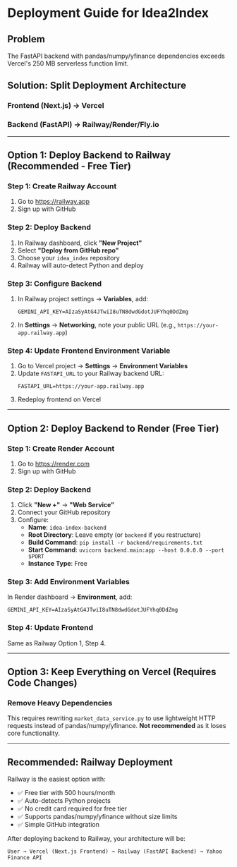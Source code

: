 # Deployment Guide for Idea2Index

## Problem
The FastAPI backend with pandas/numpy/yfinance dependencies exceeds Vercel's 250 MB serverless function limit.

## Solution: Split Deployment Architecture

### Frontend (Next.js) → Vercel
### Backend (FastAPI) → Railway/Render/Fly.io

---

## Option 1: Deploy Backend to Railway (Recommended - Free Tier)

### Step 1: Create Railway Account
1. Go to https://railway.app
2. Sign up with GitHub

### Step 2: Deploy Backend
1. In Railway dashboard, click **"New Project"**
2. Select **"Deploy from GitHub repo"**
3. Choose your `idea_index` repository
4. Railway will auto-detect Python and deploy

### Step 3: Configure Backend
1. In Railway project settings → **Variables**, add:
   ```
   GEMINI_API_KEY=AIzaSyAtG4JTwiI8uTN8dwdGdotJUFYhq0DdZmg
   ```
2. In **Settings** → **Networking**, note your public URL (e.g., `https://your-app.railway.app`)

### Step 4: Update Frontend Environment Variable
1. Go to Vercel project → **Settings** → **Environment Variables**
2. Update `FASTAPI_URL` to your Railway backend URL:
   ```
   FASTAPI_URL=https://your-app.railway.app
   ```
3. Redeploy frontend on Vercel

---

## Option 2: Deploy Backend to Render (Free Tier)

### Step 1: Create Render Account
1. Go to https://render.com
2. Sign up with GitHub

### Step 2: Deploy Backend
1. Click **"New +"** → **"Web Service"**
2. Connect your GitHub repository
3. Configure:
   - **Name**: `idea-index-backend`
   - **Root Directory**: Leave empty (or `backend` if you restructure)
   - **Build Command**: `pip install -r backend/requirements.txt`
   - **Start Command**: `uvicorn backend.main:app --host 0.0.0.0 --port $PORT`
   - **Instance Type**: Free

### Step 3: Add Environment Variables
In Render dashboard → **Environment**, add:
```
GEMINI_API_KEY=AIzaSyAtG4JTwiI8uTN8dwdGdotJUFYhq0DdZmg
```

### Step 4: Update Frontend
Same as Railway Option 1, Step 4.

---

## Option 3: Keep Everything on Vercel (Requires Code Changes)

### Remove Heavy Dependencies
This requires rewriting `market_data_service.py` to use lightweight HTTP requests instead of pandas/numpy/yfinance. **Not recommended** as it loses core functionality.

---

## Recommended: Railway Deployment

Railway is the easiest option with:
- ✅ Free tier with 500 hours/month
- ✅ Auto-detects Python projects
- ✅ No credit card required for free tier
- ✅ Supports pandas/numpy/yfinance without size limits
- ✅ Simple GitHub integration

After deploying backend to Railway, your architecture will be:
```
User → Vercel (Next.js Frontend) → Railway (FastAPI Backend) → Yahoo Finance API
```
